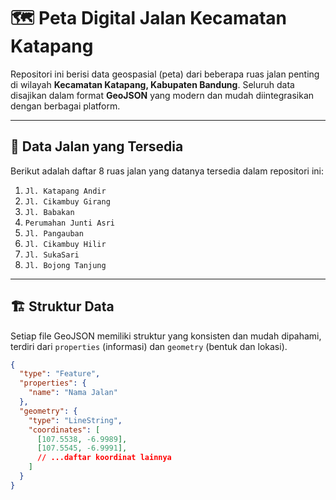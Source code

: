 # 🗺️ Peta Digital Jalan Kecamatan Katapang

Repositori ini berisi data geospasial (peta) dari beberapa ruas jalan penting di wilayah **Kecamatan Katapang, Kabupaten Bandung**. Seluruh data disajikan dalam format **GeoJSON** yang modern dan mudah diintegrasikan dengan berbagai platform.

---

## 📍 Data Jalan yang Tersedia

Berikut adalah daftar 8 ruas jalan yang datanya tersedia dalam repositori ini:

1.  `Jl. Katapang Andir`
2.  `Jl. Cikambuy Girang`
3.  `Jl. Babakan`
4.  `Perumahan Junti Asri`
5.  `Jl. Pangauban`
6.  `Jl. Cikambuy Hilir`
7.  `Jl. SukaSari`
8.  `Jl. Bojong Tanjung`

---

## 🏗️ Struktur Data

Setiap file GeoJSON memiliki struktur yang konsisten dan mudah dipahami, terdiri dari `properties` (informasi) dan `geometry` (bentuk dan lokasi).

```json
{
  "type": "Feature",
  "properties": {
    "name": "Nama Jalan"
  },
  "geometry": {
    "type": "LineString",
    "coordinates": [
      [107.5538, -6.9989],
      [107.5545, -6.9991],
      // ...daftar koordinat lainnya
    ]
  }
}